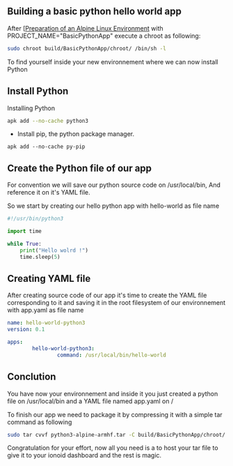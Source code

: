 ## Building a basic python hello world app

After [[Preparation of an Alpine Linux Environment](/apps/build/step-by-step-basic-environnement?id=building-a-basic-runtime-based-on-alpine-linux-quickly) with PROJECT_NAME="BasicPythonApp" 
execute a chroot as following:

```bash
sudo chroot build/BasicPythonApp/chroot/ /bin/sh -l
```

To find yourself inside your new environnement where we can now install Python

## Install Python

Installing Python

```bash 
apk add --no-cache python3
```
  - Install pip, the python package manager.

```
apk add --no-cache py-pip
```

## Create the Python file of our app

For convention we will save our python source code on /usr/local/bin,
And reference it on it's YAML file.

So we start by creating our hello python app with hello-world as file name

```python
#!/usr/bin/python3

import time 

while True:
	print("Hello wolrd !")
	time.sleep(5)

```

## Creating YAML file

After creating source code of our app it's time to create the YAML file 
corresponding to it and saving it in the root filesystem of our environnement 
with app.yaml as file name

```yaml
name: hello-world-python3
version: 0.1

apps:
        hello-world-python3:
                command: /usr/local/bin/hello-world

```
## Conclution

You have now your environnement and inside it you just created a python file on /usr/local/bin
and a YAML file named app.yaml on / 

To finish our app we need to package it by compressing it with a simple tar command as following

```bash
sudo tar cvvf python3-alpine-armhf.tar -C build/BasicPythonApp/chroot/ .
```

Congratulation for your effort, now all you need is a to host your tar file to give it to your ionoid dashboard
and the rest is magic.